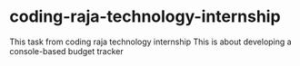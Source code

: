 # coding-raja-technology-internship
This task from coding raja technology internship 
This is about developing a console-based budget tracker
